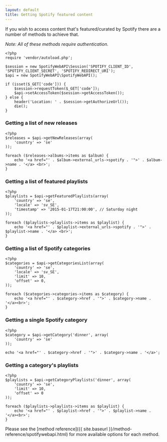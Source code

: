```yaml
---
layout: default
title: Getting Spotify featured content
---
```


If you wish to access content that's featured/curated by Spotify there are a number of methods to achieve that.

*Note: All of these methods require authentication.*

    <?php
    require 'vendor/autoload.php';

    $session = new SpotifyWebAPI\Session('SPOTIFY_CLIENT_ID', 'SPOTIFY_CLIENT_SECRET', 'SPOTIFY_REDIRECT_URI');
    $api = new SpotifyWebAPI\SpotifyWebAPI();

    if (isset($_GET['code'])) {
        $session->requestToken($_GET['code']);
        $api->setAccessToken($session->getAccessToken());
    } else {
        header('Location: ' . $session->getAuthorizeUrl());
        die();
    }

### Getting a list of new releases

    <?php
    $releases = $api->getNewReleases(array(
        'country' => 'se'
    ));

    foreach ($releases->albums->items as $album) {
        echo '<a href="' . $album->external_urls->spotify . '">' . $album->name . '</a> <br>';
    }

### Getting a list of featured playlists

    <?php
    $playlists = $api->getFeaturedPlaylists(array(
        'country' => 'se',
        'locale' => 'sv_SE',
        'timestamp' => '2015-01-17T21:00:00', // Saturday night
    ));

    foreach ($playlists->playlists->items as $playlist) {
        echo '<a href="' . $playlist->external_urls->spotify . '">' . $playlist->name . '</a> <br>';
    }

### Getting a list of Spotify categories

    <?php
    $categories = $api->getCategoriesList(array(
        'country' => 'se',
        'locale' => 'sv_SE',
        'limit' => 10,
        'offset' => 0,
    ));

    foreach ($categories->categories->items as $category) {
        echo '<a href="' . $category->href . '">' . $category->name . '</a><br>';
    }

### Getting a single Spotify category

    <?php
    $category = $api->getCategory('dinner', array(
        'country' => 'se'
    ));

    echo '<a href="' . $category->href . '">' . $category->name . '</a>';

### Getting a category's playlists

    <?php
    $playlists = $api->getCategoryPlaylists('dinner', array(
        'country' => 'se',
        'limit' => 10,
        'offset' => 0
    ));

    foreach ($playlists->playlists->items as $playlist) {
        echo '<a href="' . $playlist->href . '">' . $playlist->name . '</a><br>';
    }

Please see the [method reference]({{ site.baseurl }}/method-reference/spotifywebapi.html) for more available options for each method.
